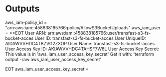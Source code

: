 # Outputs

aws_iam-policy_id = "arn:aws:iam::458838185766:policy/AllowS3BucketUploads"
aws_iam_user = <<EOT
User ARN: arn:aws:iam::458838185766:user/transfast-s3-fs-bucket-acces
User ID: transfast-s3-fs-bucket-acces
User UniqueID: AIDAWVVHDC4TBZVG2ZXOP
User Name: transfast-s3-fs-bucket-acces
User Access Key ID: AKIAWVVHDC4TAHSF7W6L
User Access Key Secret: This value is in 'aws_iam_user_access_key_secret'
Get it with: 'terraform output -raw aws_iam_user_access_key_secret'

EOT
aws_iam_user_access_key_secret = <sensitive>
